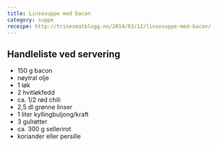 ```yaml
---
title: Linsesuppe med bacon
category: suppe
receipe: http://trinesmatblogg.no/2014/03/12/linsesuppe-med-bacon/
---
```


## Handleliste ved servering

- 150 g bacon
- nøytral olje
- 1 løk
- 2 hvitløkfedd
- ca. 1/2 rød chili
- 2,5 dl grønne linser
- 1 liter kyllingbuljong/kraft
- 3 gulrøtter
- ca. 300 g sellerirot
- koriander eller persille
